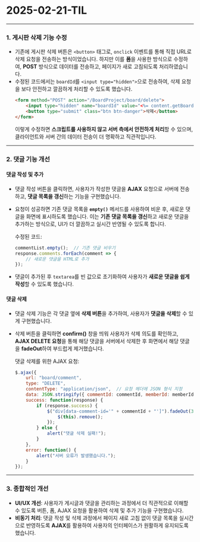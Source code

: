 # 2025-02-21-TIL

---

### 1. **게시판 삭제 기능 수정**
- 기존에 게시판 삭제 버튼은 `<button>` 태그로, `onclick` 이벤트를 통해 직접 URL로 삭제 요청을 전송하는 방식이었습니다. 하지만 이를 **폼**을 사용한 방식으로 수정하여, **POST** 방식으로 데이터를 전송하고, 페이지가 새로 고침되도록 처리하였습니다.
- 수정된 코드에서는 `boardId`를 `<input type="hidden">`으로 전송하여, 삭제 요청을 보다 안전하고 깔끔하게 처리할 수 있도록 했습니다.
  ```html
  <form method="POST" action="/BoardProject/board/delete">
      <input type="hidden" name="boardId" value="<%= content.getBoardId() %>">
      <button type="submit" class="btn btn-danger">삭제</button>
  </form>
  ```
  이렇게 수정하면 **스크립트를 사용하지 않고 서버 측에서 안전하게 처리**할 수 있으며, 클라이언트와 서버 간의 데이터 전송이 더 명확하고 직관적입니다.

---

### 2. **댓글 기능 개선**
#### **댓글 작성 및 추가**
- 댓글 작성 버튼을 클릭하면, 사용자가 작성한 댓글을 **AJAX** 요청으로 서버에 전송하고, **댓글 목록을 갱신**하는 기능을 구현했습니다.
- 요청이 성공하면 기존 댓글 목록을 **`empty()`** 메서드를 사용하여 비운 후, 새로운 댓글을 화면에 표시하도록 했습니다. 이는 **기존 댓글 목록을 갱신**하고 새로운 댓글을 추가하는 방식으로, UI가 더 깔끔하고 실시간 반영될 수 있도록 합니다.
  
  수정된 코드:
  ```javascript
  commentList.empty();  // 기존 댓글 비우기
  response.comments.forEach(comment => {
      // 새로운 댓글을 HTML로 추가
  });
  ```
- 댓글이 추가된 후 `textarea`를 빈 값으로 초기화하여 사용자가 **새로운 댓글을 쉽게 작성**할 수 있도록 했습니다.

#### **댓글 삭제**
- 댓글 삭제 기능은 각 댓글 옆에 **삭제 버튼**을 추가하여, 사용자가 **댓글을 삭제**할 수 있게 구현했습니다.
- 삭제 버튼을 클릭하면 **confirm()** 창을 띄워 사용자가 삭제 의도를 확인하고, **AJAX DELETE 요청**을 통해 해당 댓글을 서버에서 삭제한 후 화면에서 해당 댓글을 **fadeOut**하여 부드럽게 제거했습니다.
  
  댓글 삭제를 위한 AJAX 요청:
  ```javascript
  $.ajax({
      url: "board/comment",
      type: "DELETE",
      contentType: "application/json",  // 요청 헤더에 JSON 형식 지정
      data: JSON.stringify({ commentId: commentId, memberId: memberId }),
      success: function(response) {
          if (response.success) {
              $("div[data-comment-id='" + commentId + "']").fadeOut(300, function() {
                  $(this).remove();
              });
          } else {
              alert("댓글 삭제 실패!");
          }
      },
      error: function() {
          alert("서버 오류가 발생했습니다.");
      }
  });
  ```


---

### 3. **종합적인 개선**
- **UI/UX 개선**: 사용자가 게시글과 댓글을 관리하는 과정에서 더 직관적으로 이해할 수 있도록 버튼, 폼, AJAX 요청을 활용하여 삭제 및 추가 기능을 구현했습니다.
- **비동기 처리**: 댓글 작성 및 삭제 과정에서 페이지 새로 고침 없이 댓글 목록을 실시간으로 반영하도록 **AJAX**를 활용하여 사용자의 인터페이스가 원활하게 유지되도록 했습니다.

